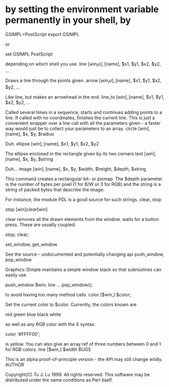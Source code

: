 # by setting the environment variable permanently in your shell, by

GSIMPL=PostScript
export GSIMPL

or

set GSIMPL PostScript

depending on which shell you use.
line [$win_to], [$name], $x1, $y1, $x2, $y2, ...

Draws a line through the points given.
arrow [$win_to], [$name], $x1, $y1, $x2, $y2, ...

Like line, but makes an arrowhead in the end.
line_to [$win], [$name], $x1, $y1, $x2, $y2, ...

Called several times in a sequence, starts and continues adding points to a line. If called with no coordinates, finishes the current line. This is just a convenient wrapper over a line call with all the parameters given - a faster way would just be to collect your parameters to an array.
circle [$win], [$name], $x, $y, $radius

Duh.
ellipse [$win], [$name], $x1, $y1, $x2, $y2

The ellipse enclosed in the rectangle given by its two corners
text [$win], [$name], $x, $y, $string

Duh...
image [$win], [$name], $x, $y, $width, $height, $depth, $string

This command creates a rectangular bit- or pixmap. The $depth parameter is the number of bytes per pixel (1 for B/W or 3 for RGB) and the string is a string of packed bytes that describe the image.

For instance, the module PDL is a good source for such strings.
clear, stop

stop [$win]
clear [$win]

clear removes all the drawn elements from the window. <wait> waits for a button press. These are usually coupled:

stop; clear;

set_window, get_window

See the source - undocumented and potentially changing api
push_window, pop_window

Graphics::Simple maintains a simple window stack so that subroutines can easily use

push_window $win;
line ...
pop_window();

to avoid having too many method calls.
color [$win,] $color;

Set the current color to $color. Currently, the colors known are

red green blue black white

as well as any RGB color with the X syntax:

color '#FFFF00';

is yellow. You can also give an array ref of three numbers between 0 and 1 for RGB colors.
line [$win,] $width
BUGS

This is an alpha proof-of-principle version - the API may still change wildly.
AUTHOR

Copyright(C) Tu J. Lu 1999. All rights reserved. This software may be distributed under the same conditions as Perl itself.